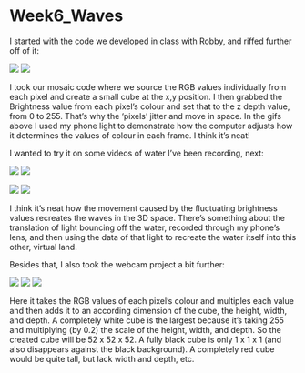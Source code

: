 # Week6_Waves

I started with the code we developed in class with Robby, and riffed further off of it:


![](https://paper-attachments.dropbox.com/s_C47814867AA90A8127874AB82FB4FA4C4DC7EE9B8C8EE8ED1064DA6BC05F06F0_1573328918081_Grabber_3D_2_640.gif)
![](https://paper-attachments.dropbox.com/s_C47814867AA90A8127874AB82FB4FA4C4DC7EE9B8C8EE8ED1064DA6BC05F06F0_1573328905779_Grabber_3D_3_640.gif)


I took our mosaic code where we source the RGB values individually from each pixel and create a small cube at the x,y position. I then grabbed the Brightness value from each pixel’s colour and set that to the z depth value, from 0 to 255. That’s why the ‘pixels’ jitter and move in space. In the gifs above I used my phone light to demonstrate how the computer adjusts how it determines the values of colour in each frame. I think it’s neat!

I wanted to try it on some videos of water I’ve been recording, next:


![](https://paper-attachments.dropbox.com/s_C47814867AA90A8127874AB82FB4FA4C4DC7EE9B8C8EE8ED1064DA6BC05F06F0_1573329143858_Small+GIF+400x301.gif)
![](https://paper-attachments.dropbox.com/s_C47814867AA90A8127874AB82FB4FA4C4DC7EE9B8C8EE8ED1064DA6BC05F06F0_1573329130345_Small+GIF+400x301.gif)

![](https://paper-attachments.dropbox.com/s_C47814867AA90A8127874AB82FB4FA4C4DC7EE9B8C8EE8ED1064DA6BC05F06F0_1573329167757_Small+GIF+400x298.gif)
![](https://paper-attachments.dropbox.com/s_C47814867AA90A8127874AB82FB4FA4C4DC7EE9B8C8EE8ED1064DA6BC05F06F0_1573329158260_Small+GIF+400x298.gif)


I think it’s neat how the movement caused by the fluctuating brightness values recreates the waves in the 3D space. There’s something about the translation of light bouncing off the water, recorded through my phone’s lens, and then using the data of that light to recreate the water itself into this other, virtual land.

Besides that, I also took the webcam project a bit further: 


![](https://paper-attachments.dropbox.com/s_C47814867AA90A8127874AB82FB4FA4C4DC7EE9B8C8EE8ED1064DA6BC05F06F0_1573329912664_Still+JPG+1018x758.jpg)
![](https://paper-attachments.dropbox.com/s_C47814867AA90A8127874AB82FB4FA4C4DC7EE9B8C8EE8ED1064DA6BC05F06F0_1573329890142_Large+GIF+1018x758.gif)
![](https://paper-attachments.dropbox.com/s_C47814867AA90A8127874AB82FB4FA4C4DC7EE9B8C8EE8ED1064DA6BC05F06F0_1573329868063_Still+JPG+1018x758.jpg)


Here it takes the RGB values of each pixel’s colour and multiples each value and then adds it to an according dimension of the cube, the height, width, and depth. A completely white cube is the largest because it’s taking 255 and multiplying (by 0.2) the scale of the height, width, and depth. So the created cube will be 52 x 52 x 52. A fully black cube is only 1 x 1 x 1 (and also disappears against the black background). A completely red cube would be quite tall, but lack width and depth, etc.
